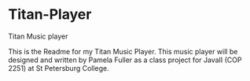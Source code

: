 Titan-Player
============

Titan Music player

This is the Readme for my Titan Music Player.
This music player will be designed and written by Pamela Fuller 
as a class project for JavaII (COP 2251) at St Petersburg College.
